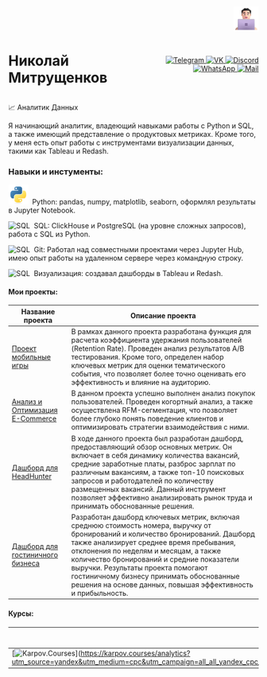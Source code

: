 <div align="right">
  <img src="https://github.com/Tarikul-Islam-Anik/tarikul-islam-anik/blob/main/assets/images/Man%20Technologist%20Light%20Skin%20Tone.png?raw=true" alt="Keyboard" width="50" height="50" />
</div>

<div style="display: flex; justify-content: space-between; align-items: center;">
  <div align="left">
    <h1>Николай Митрущенков</h1>
  </div>
  <div id="badges" align="right">
    <a href="https://t.me/MrMitru17" target="_blank">
      <img src="https://cdn-icons-png.flaticon.com/512/2111/2111646.png" width="40" height="40" alt="Telegram" />
    </a>
    <a href="https://vk.com/mitru17" target="_blank">
      <img src="https://cdn-icons-png.flaticon.com/512/145/145813.png" width="40" height="40" alt="VK"/>
    </a>
    <a href="https://discordapp.com/users/293421524814266368" target="_blank">
      <img src="https://github.com/NikMitr/NikMitr/assets/170803850/30620885-e457-4ce2-887f-892e7c29077b" width="40" height="40" alt="Discord"/>
    </a>
    <a href="https://wa.me/+79853162644" target="_blank">
      <img src="https://github.com/NikMitr/NikMitr/assets/170803850/6c1c30e0-a140-4414-9b84-fe4bc0ced271" width="40" height="40" alt="WhatsApp"/>
    </a>
    <a href="https://e.mail.ru/compose/?to=nik_mitr@mail.ru" target="_blank">
      <img src="https://github.com/NikMitr/NikMitr/assets/170803850/f06ea629-2626-467b-acee-1f803adbef99" width="40" height="40" alt="Mail"/>
    </a>
  </div>
</div>


📈 Аналитик Данных

 Я начинающий аналитик, владеющий навыками работы с Python и SQL, а также имеющий представление о продуктовых метриках. Кроме того, у меня есть опыт работы с инструментами визуализации данных, такими как Tableau и Redash. 

### Навыки и инстументы: 

<img src="https://github.com/devicons/devicon/blob/master/icons/python/python-original.svg" title="Python" alt="Python" width="40" height="40"/>&nbsp; 
Python: pandas, numpy, matplotlib, seaborn, оформлял результаты в Jupyter Notebook.

<img src="https://github.com/user-attachments/assets/d8ae0f80-904d-4d8b-9f7a-3e1e3d60e011" title="SQL" alt="SQL" width="40" height="40"/>&nbsp;
SQL: ClickHouse и PostgreSQL (на уровне сложных запросов), работа с SQL из Python.

<img src="https://github.com/user-attachments/assets/9798c05a-b3e3-4a75-8687-5ebb4adec721" title="SQL" alt="SQL" width="40" height="40"/>&nbsp;
Git: Работал над совместными проектами через Jupyter Hub, имею опыт работы на удаленном сервере через командную строку.

<img src="https://github.com/user-attachments/assets/a123179a-3143-479f-8e35-fcc97fe83deb" title="SQL" alt="SQL" width="40" height="40"/>&nbsp;
Визуализация: создавал дашборды в Tableau и Redash.

#### Мои проекты:

|Название проекта|Описание проекта|
|---|---|
|[Проект мобильные игры](https://github.com/NikMitr/mobile_games_project/tree/main)|В рамках данного проекта разработана функция для расчета коэффициента удержания пользователей (Retention Rate). Проведен анализ результатов A/B тестирования. Кроме того, определен набор ключевых метрик для оценки тематического события, что позволяет более точно оценивать его эффективность и влияние на аудиторию.|
|[Анализ и Оптимизация E-Commerce](https://github.com/NikMitr/project_e_commerce)|В данном проекта успешно выполнен анализ покупок пользователей. Проведен когортный анализ, а также осуществлена RFM-сегментация, что позволяет более глубоко понять поведение клиентов и оптимизировать стратегии взаимодействия с ними.|
|[Дашборд для HeadHunter](https://public.tableau.com/app/profile/nikolay.mitrushchenkov/viz/Overviewofthemainmetrics/HH)|В ходе данного проекта был разработан дашборд, предоставляющий обзор основных метрик. Он включает в себя динамику количества вакансий, средние заработные платы, разброс зарплат по различным вакансиям, а также топ-10 поисковых запросов и работодателей по количеству размещенных вакансий. Данный инструмент позволяет эффективно анализировать рынок труда и принимать обоснованные решения.|
|[Дашборд для гостиничного бизнеса](https://public.tableau.com/app/profile/nikolay.mitrushchenkov/viz/HospitalityOverview_17121661833720/Dashboard1)|Разработан дашборд ключевых метрик, включая среднюю стоимость номера, выручку от бронирований и количество бронирований. Дашборд также анализирует среднее время пребывания, отклонения по неделям и месяцам, а также количество бронирований и средние показатели выручки. Результаты проекта помогают гостиничному бизнесу принимать обоснованные решения на основе данных, повышая эффективность и прибыльность.|

#### Курсы:

|Логотип курса|Название курса|Содержание курса|Ссылка на сертификат|
|------------------------------|------------------------------|----|-----------------------------------|
|[<img src="https://github.com/user-attachments/assets/dd3e0f5c-2db5-474d-a599-d1cb6bd4c2ea" alt="Karpov.Courses" width="50"/>](https://karpov.courses/analytics?utm_source=yandex&utm_medium=cpc&utm_campaign=all_all_yandex_cpc_search_all_worldwide_brand_traficacademy_108080622&utm_content=adg_5412767450|ad_15905935053|ph_50801240717|key_%D0%B0%D0%BD%D0%B0%D0%BB%D0%B8%D1%82%D0%B8%D0%BA%D0%B0%20%D0%B4%D0%B0%D0%BD%D0%BD%D1%8B%D1%85%20%D0%BA%D0%B0%D1%80%D0%BF%D0%BE%D0%B2|dev_desktop|pst_premium_1|rgnid_10716_%D0%91%D0%B0%D0%BB%D0%B0%D1%88%D0%B8%D1%85%D0%B0|placement_none|creative_{creative_name}&utm_term=%D0%B0%D0%BD%D0%B0%D0%BB%D0%B8%D1%82%D0%B8%D0%BA%D0%B0%20%D0%B4%D0%B0%D0%BD%D0%BD%D1%8B%D1%85%20%D0%BA%D0%B0%D1%80%D0%BF%D0%BE%D0%B2&yclid=14733495690039656447)|Karpov.Courses "Аналитик данных"|В процессе обучения я освоил Python, Git, SQL, теорию вероятностей и статистику. Также изучил визуализацию данных, развитие продукта и работу с Airflow. Практические проекты позволили мне применить полученные знания на практике, что подготовило меня к карьере в аналитике данных.|[сертификат](https://lab.karpov.courses/certificate/52029072-2447-4c5a-b30d-460788c2c89f/)|

